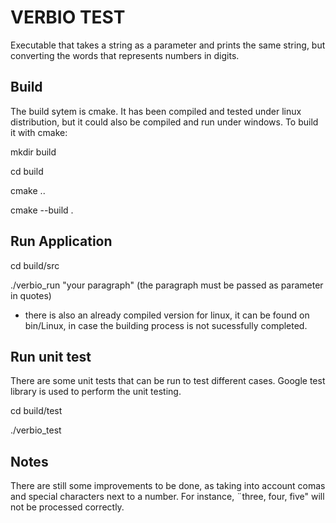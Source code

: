 # VERBIO TEST

Executable that takes a string as a parameter and prints the same string, but converting the words that represents numbers in digits.


Build
-------------

The build sytem is cmake. It has been compiled and tested under linux distribution, but it could also be compiled and run under windows. To build it with cmake: 

mkdir build

cd build

cmake ..

cmake --build .

Run Application
-----------------

cd build/src

./verbio_run "your paragraph" (the paragraph must be passed as parameter in quotes)

* there is also an already compiled version for linux, it can be found on bin/Linux, in case the building process is not sucessfully completed.

Run unit test
-------------------

There are some unit tests that can be run to test different cases. Google test library is used to perform the unit testing.

cd build/test

./verbio_test

Notes
-----------------

There are still some improvements to be done, as taking into account comas and special characters next to a number. For instance, ¨three, four, five" will not be processed correctly. 
